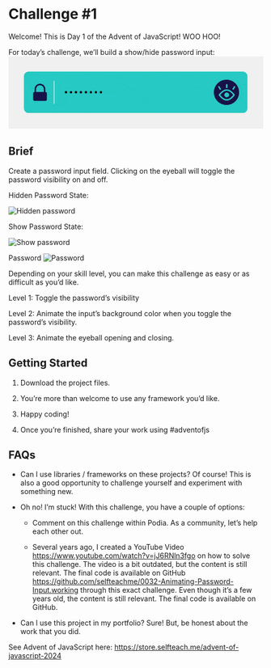 # Challenge #1
Welcome! This is Day 1 of the Advent of JavaScript! WOO HOO!

For today’s challenge, we’ll build a show/hide password input:
![show/hide](./images/img01.gif)

## Brief

Create a password input field. Clicking on the eyeball will toggle the password visibility on and off.

Hidden Password State:

![Hidden password]('./img02.png')

Show Password State:

![Show password]('./img03.png')

Password
![Password]('./img04.png')

Depending on your skill level, you can make this challenge as easy or as difficult as you’d like.

Level 1: Toggle the password’s visibility

Level 2: Animate the input’s background color when you toggle the password’s visibility.

Level 3: Animate the eyeball opening and closing.

## Getting Started

1. Download the project files.

2. You’re more than welcome to use any framework you’d like.

3. Happy coding!

4. Once you’re finished, share your work using #adventofjs

## FAQs

- Can I use libraries / frameworks on these projects? Of course! This is also a good opportunity to challenge yourself and experiment with something new.

- Oh no! I’m stuck! With this challenge, you have a couple of options:

    - Comment on this challenge within Podia. As a community, let’s help each other out.

    - Several years ago, I created a YouTube Video https://www.youtube.com/watch?v=jJ6RNln3fgo on how to solve this challenge. The video is a bit outdated, but the content is still relevant. The final code is available on GitHub https://github.com/selfteachme/0032-Animating-Password-Input.working through this exact challenge. Even though it’s a few years old, the content is still relevant. The final code is available on GitHub.

- Can I use this project in my portfolio? Sure! But, be honest about the work that you did.

See Advent of JavaScript here: https://store.selfteach.me/advent-of-javascript-2024
